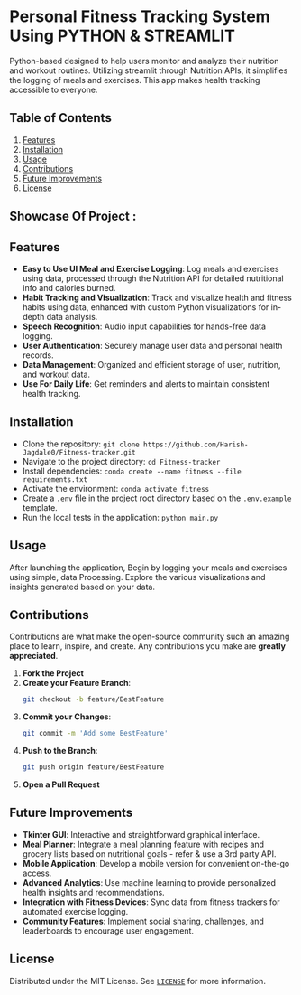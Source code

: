 # Personal Fitness Tracking System Using PYTHON & STREAMLIT

Python-based designed to help users monitor and analyze their nutrition and workout routines. Utilizing streamlit through Nutrition APIs, it simplifies the logging of meals and exercises. This app makes health tracking accessible to everyone.

## Table of Contents
1. [Features](#features)
1. [Installation](#installation)
1. [Usage](#usage)
1. [Contributions](#contributions)
1. [Future Improvements](#future-improvements)
1. [License](#license)

## Showcase Of Project :



## Features
- **Easy to Use UI Meal and Exercise Logging**: Log meals and exercises using data, processed through the Nutrition API for detailed nutritional info and calories burned.
- **Habit Tracking and Visualization**: Track and visualize health and fitness habits using data, enhanced with custom Python visualizations for in-depth data analysis.
- **Speech Recognition**: Audio input capabilities for hands-free data logging.
- **User Authentication**: Securely manage user data and personal health records.
- **Data Management**: Organized and efficient storage of user, nutrition, and workout data.
- **Use For Daily Life**: Get reminders and alerts to maintain consistent health tracking.

## Installation
- Clone the repository: `git clone https://github.com/Harish-Jagdale0/Fitness-tracker.git`
- Navigate to the project directory: `cd Fitness-tracker`
- Install dependencies: `conda create --name fitness --file requirements.txt`
- Activate the environment: `conda activate fitness`
- Create a `.env` file in the project root directory based on the `.env.example` template.
- Run the local tests in the application: `python main.py`

## Usage
After launching the application, Begin by logging your meals and exercises using simple, data Processing. Explore the various visualizations and insights generated based on your data.

## Contributions
Contributions are what make the open-source community such an amazing place to learn, inspire, and create. Any contributions you make are **greatly appreciated**.
1. **Fork the Project**
1. **Create your Feature Branch**: 
    ```bash
    git checkout -b feature/BestFeature
    ```
1. **Commit your Changes**: 
    ```bash
    git commit -m 'Add some BestFeature'
    ```
1. **Push to the Branch**: 
    ```bash
    git push origin feature/BestFeature
    ```
1. **Open a Pull Request**

## Future Improvements
- **Tkinter GUI**: Interactive and straightforward graphical interface.
- **Meal Planner**: Integrate a meal planning feature with recipes and grocery lists based on nutritional goals - refer & use a 3rd party API.
- **Mobile Application**: Develop a mobile version for convenient on-the-go access.
- **Advanced Analytics**: Use machine learning to provide personalized health insights and recommendations.
- **Integration with Fitness Devices**: Sync data from fitness trackers for automated exercise logging.
- **Community Features**: Implement social sharing, challenges, and leaderboards to encourage user engagement.

## License
Distributed under the MIT License. See [`LICENSE`](https://github.com/HarishJagdale0/Fitness-tracker/blob/main/LICENSE) for more information.
